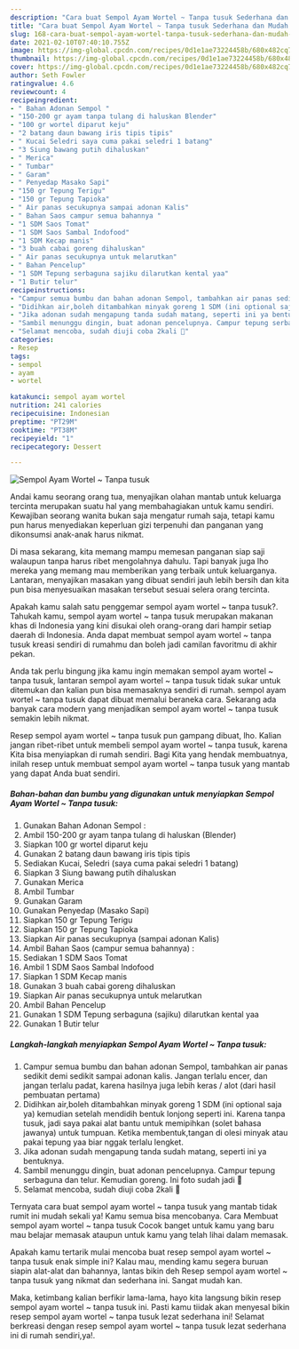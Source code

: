 ```yaml
---
description: "Cara buat Sempol Ayam Wortel ~ Tanpa tusuk Sederhana dan Mudah Dibuat"
title: "Cara buat Sempol Ayam Wortel ~ Tanpa tusuk Sederhana dan Mudah Dibuat"
slug: 168-cara-buat-sempol-ayam-wortel-tanpa-tusuk-sederhana-dan-mudah-dibuat
date: 2021-02-10T07:40:10.755Z
image: https://img-global.cpcdn.com/recipes/0d1e1ae73224458b/680x482cq70/sempol-ayam-wortel-tanpa-tusuk-foto-resep-utama.jpg
thumbnail: https://img-global.cpcdn.com/recipes/0d1e1ae73224458b/680x482cq70/sempol-ayam-wortel-tanpa-tusuk-foto-resep-utama.jpg
cover: https://img-global.cpcdn.com/recipes/0d1e1ae73224458b/680x482cq70/sempol-ayam-wortel-tanpa-tusuk-foto-resep-utama.jpg
author: Seth Fowler
ratingvalue: 4.6
reviewcount: 4
recipeingredient:
- " Bahan Adonan Sempol "
- "150-200 gr ayam tanpa tulang di haluskan Blender"
- "100 gr wortel diparut keju"
- "2 batang daun bawang iris tipis tipis"
- " Kucai Seledri saya cuma pakai seledri 1 batang"
- "3 Siung bawang putih dihaluskan"
- " Merica"
- " Tumbar"
- " Garam"
- " Penyedap Masako Sapi"
- "150 gr Tepung Terigu"
- "150 gr Tepung Tapioka"
- " Air panas secukupnya sampai adonan Kalis"
- " Bahan Saos campur semua bahannya "
- "1 SDM Saos Tomat"
- "1 SDM Saos Sambal Indofood"
- "1 SDM Kecap manis"
- "3 buah cabai goreng dihaluskan"
- " Air panas secukupnya untuk melarutkan"
- " Bahan Pencelup"
- "1 SDM Tepung serbaguna sajiku dilarutkan kental yaa"
- "1 Butir telur"
recipeinstructions:
- "Campur semua bumbu dan bahan adonan Sempol, tambahkan air panas sedikit demi sedikit sampai adonan kalis. Jangan terlalu encer, dan jangan terlalu padat, karena hasilnya juga lebih keras / alot (dari hasil pembuatan pertama)"
- "Didihkan air,boleh ditambahkan minyak goreng 1 SDM (ini optional saja ya) kemudian setelah mendidih bentuk lonjong seperti ini. Karena tanpa tusuk, jadi saya pakai alat bantu untuk memipihkan (solet bahasa jawanya) untuk tumpuan. Ketika membentuk,tangan di olesi minyak atau pakai tepung yaa biar nggak terlalu lengket."
- "Jika adonan sudah mengapung tanda sudah matang, seperti ini ya bentuknya."
- "Sambil menunggu dingin, buat adonan pencelupnya. Campur tepung serbaguna dan telur. Kemudian goreng. Ini foto sudah jadi 🥰"
- "Selamat mencoba, sudah diuji coba 2kali 🍢"
categories:
- Resep
tags:
- sempol
- ayam
- wortel

katakunci: sempol ayam wortel 
nutrition: 241 calories
recipecuisine: Indonesian
preptime: "PT29M"
cooktime: "PT38M"
recipeyield: "1"
recipecategory: Dessert

---
```



![Sempol Ayam Wortel ~ Tanpa tusuk](https://img-global.cpcdn.com/recipes/0d1e1ae73224458b/680x482cq70/sempol-ayam-wortel-tanpa-tusuk-foto-resep-utama.jpg)

Andai kamu seorang orang tua, menyajikan olahan mantab untuk keluarga tercinta merupakan suatu hal yang membahagiakan untuk kamu sendiri. Kewajiban seorang  wanita bukan saja mengatur rumah saja, tetapi kamu pun harus menyediakan keperluan gizi terpenuhi dan panganan yang dikonsumsi anak-anak harus nikmat.

Di masa  sekarang, kita memang mampu memesan panganan siap saji walaupun tanpa harus ribet mengolahnya dahulu. Tapi banyak juga lho mereka yang memang mau memberikan yang terbaik untuk keluarganya. Lantaran, menyajikan masakan yang dibuat sendiri jauh lebih bersih dan kita pun bisa menyesuaikan masakan tersebut sesuai selera orang tercinta. 



Apakah kamu salah satu penggemar sempol ayam wortel ~ tanpa tusuk?. Tahukah kamu, sempol ayam wortel ~ tanpa tusuk merupakan makanan khas di Indonesia yang kini disukai oleh orang-orang dari hampir setiap daerah di Indonesia. Anda dapat membuat sempol ayam wortel ~ tanpa tusuk kreasi sendiri di rumahmu dan boleh jadi camilan favoritmu di akhir pekan.

Anda tak perlu bingung jika kamu ingin memakan sempol ayam wortel ~ tanpa tusuk, lantaran sempol ayam wortel ~ tanpa tusuk tidak sukar untuk ditemukan dan kalian pun bisa memasaknya sendiri di rumah. sempol ayam wortel ~ tanpa tusuk dapat dibuat memalui beraneka cara. Sekarang ada banyak cara modern yang menjadikan sempol ayam wortel ~ tanpa tusuk semakin lebih nikmat.

Resep sempol ayam wortel ~ tanpa tusuk pun gampang dibuat, lho. Kalian jangan ribet-ribet untuk membeli sempol ayam wortel ~ tanpa tusuk, karena Kita bisa menyiapkan di rumah sendiri. Bagi Kita yang hendak membuatnya, inilah resep untuk membuat sempol ayam wortel ~ tanpa tusuk yang mantab yang dapat Anda buat sendiri.

<!--inarticleads1-->

##### Bahan-bahan dan bumbu yang digunakan untuk menyiapkan Sempol Ayam Wortel ~ Tanpa tusuk:

1. Gunakan  Bahan Adonan Sempol :
1. Ambil 150-200 gr ayam tanpa tulang di haluskan (Blender)
1. Siapkan 100 gr wortel diparut keju
1. Gunakan 2 batang daun bawang iris tipis tipis
1. Sediakan  Kucai, Seledri (saya cuma pakai seledri 1 batang)
1. Siapkan 3 Siung bawang putih dihaluskan
1. Gunakan  Merica
1. Ambil  Tumbar
1. Gunakan  Garam
1. Gunakan  Penyedap (Masako Sapi)
1. Siapkan 150 gr Tepung Terigu
1. Siapkan 150 gr Tepung Tapioka
1. Siapkan  Air panas secukupnya (sampai adonan Kalis)
1. Ambil  Bahan Saos (campur semua bahannya) :
1. Sediakan 1 SDM Saos Tomat
1. Ambil 1 SDM Saos Sambal Indofood
1. Siapkan 1 SDM Kecap manis
1. Gunakan 3 buah cabai goreng dihaluskan
1. Siapkan  Air panas secukupnya untuk melarutkan
1. Ambil  Bahan Pencelup
1. Gunakan 1 SDM Tepung serbaguna (sajiku) dilarutkan kental yaa
1. Gunakan 1 Butir telur




<!--inarticleads2-->

##### Langkah-langkah menyiapkan Sempol Ayam Wortel ~ Tanpa tusuk:

1. Campur semua bumbu dan bahan adonan Sempol, tambahkan air panas sedikit demi sedikit sampai adonan kalis. Jangan terlalu encer, dan jangan terlalu padat, karena hasilnya juga lebih keras / alot (dari hasil pembuatan pertama)
1. Didihkan air,boleh ditambahkan minyak goreng 1 SDM (ini optional saja ya) kemudian setelah mendidih bentuk lonjong seperti ini. Karena tanpa tusuk, jadi saya pakai alat bantu untuk memipihkan (solet bahasa jawanya) untuk tumpuan. Ketika membentuk,tangan di olesi minyak atau pakai tepung yaa biar nggak terlalu lengket.
1. Jika adonan sudah mengapung tanda sudah matang, seperti ini ya bentuknya.
1. Sambil menunggu dingin, buat adonan pencelupnya. Campur tepung serbaguna dan telur. Kemudian goreng. Ini foto sudah jadi 🥰
1. Selamat mencoba, sudah diuji coba 2kali 🍢




Ternyata cara buat sempol ayam wortel ~ tanpa tusuk yang mantab tidak rumit ini mudah sekali ya! Kamu semua bisa mencobanya. Cara Membuat sempol ayam wortel ~ tanpa tusuk Cocok banget untuk kamu yang baru mau belajar memasak ataupun untuk kamu yang telah lihai dalam memasak.

Apakah kamu tertarik mulai mencoba buat resep sempol ayam wortel ~ tanpa tusuk enak simple ini? Kalau mau, mending kamu segera buruan siapin alat-alat dan bahannya, lantas bikin deh Resep sempol ayam wortel ~ tanpa tusuk yang nikmat dan sederhana ini. Sangat mudah kan. 

Maka, ketimbang kalian berfikir lama-lama, hayo kita langsung bikin resep sempol ayam wortel ~ tanpa tusuk ini. Pasti kamu tiidak akan menyesal bikin resep sempol ayam wortel ~ tanpa tusuk lezat sederhana ini! Selamat berkreasi dengan resep sempol ayam wortel ~ tanpa tusuk lezat sederhana ini di rumah sendiri,ya!.

